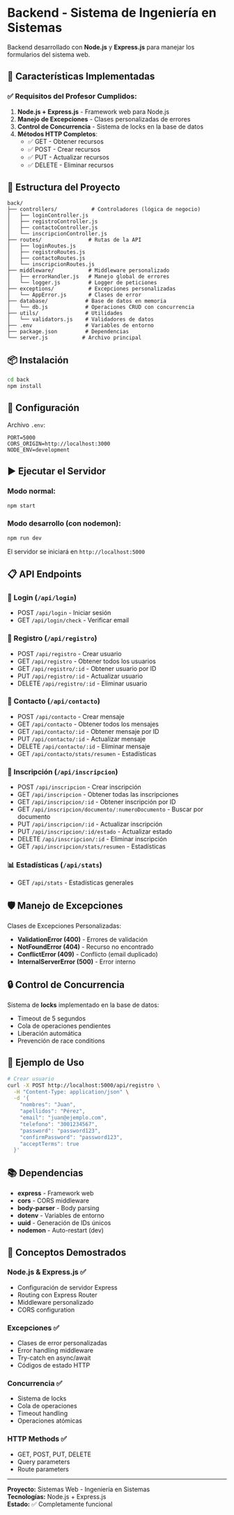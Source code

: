# Backend - Sistema de Ingeniería en Sistemas

Backend desarrollado con **Node.js** y **Express.js** para manejar los formularios del sistema web.

## 🚀 Características Implementadas

### ✅ Requisitos del Profesor Cumplidos:

1. **Node.js + Express.js** - Framework web para Node.js
2. **Manejo de Excepciones** - Clases personalizadas de errores
3. **Control de Concurrencia** - Sistema de locks en la base de datos
4. **Métodos HTTP Completos**:
   - ✅ GET - Obtener recursos
   - ✅ POST - Crear recursos
   - ✅ PUT - Actualizar recursos
   - ✅ DELETE - Eliminar recursos

## 📁 Estructura del Proyecto

```
back/
├── controllers/           # Controladores (lógica de negocio)
│   ├── loginController.js
│   ├── registroController.js
│   ├── contactoController.js
│   └── inscripcionController.js
├── routes/               # Rutas de la API
│   ├── loginRoutes.js
│   ├── registroRoutes.js
│   ├── contactoRoutes.js
│   └── inscripcionRoutes.js
├── middleware/           # Middleware personalizado
│   ├── errorHandler.js   # Manejo global de errores
│   └── logger.js         # Logger de peticiones
├── exceptions/           # Excepciones personalizadas
│   └── AppError.js       # Clases de error
├── database/            # Base de datos en memoria
│   └── db.js            # Operaciones CRUD con concurrencia
├── utils/               # Utilidades
│   └── validators.js    # Validadores de datos
├── .env                 # Variables de entorno
├── package.json         # Dependencias
└── server.js           # Archivo principal
```

## 📦 Instalación

```bash
cd back
npm install
```

## 🔧 Configuración

Archivo `.env`:
```env
PORT=5000
CORS_ORIGIN=http://localhost:3000
NODE_ENV=development
```

## ▶️ Ejecutar el Servidor

### Modo normal:
```bash
npm start
```

### Modo desarrollo (con nodemon):
```bash
npm run dev
```

El servidor se iniciará en `http://localhost:5000`

## 📋 API Endpoints

### 🔐 Login (`/api/login`)
- POST `/api/login` - Iniciar sesión
- GET `/api/login/check` - Verificar email

### 👤 Registro (`/api/registro`)
- POST `/api/registro` - Crear usuario
- GET `/api/registro` - Obtener todos los usuarios
- GET `/api/registro/:id` - Obtener usuario por ID
- PUT `/api/registro/:id` - Actualizar usuario
- DELETE `/api/registro/:id` - Eliminar usuario

### 📧 Contacto (`/api/contacto`)
- POST `/api/contacto` - Crear mensaje
- GET `/api/contacto` - Obtener todos los mensajes
- GET `/api/contacto/:id` - Obtener mensaje por ID
- PUT `/api/contacto/:id` - Actualizar mensaje
- DELETE `/api/contacto/:id` - Eliminar mensaje
- GET `/api/contacto/stats/resumen` - Estadísticas

### 📝 Inscripción (`/api/inscripcion`)
- POST `/api/inscripcion` - Crear inscripción
- GET `/api/inscripcion` - Obtener todas las inscripciones
- GET `/api/inscripcion/:id` - Obtener inscripción por ID
- GET `/api/inscripcion/documento/:numeroDocumento` - Buscar por documento
- PUT `/api/inscripcion/:id` - Actualizar inscripción
- PUT `/api/inscripcion/:id/estado` - Actualizar estado
- DELETE `/api/inscripcion/:id` - Eliminar inscripción
- GET `/api/inscripcion/stats/resumen` - Estadísticas

### 📊 Estadísticas (`/api/stats`)
- GET `/api/stats` - Estadísticas generales

## 🛡️ Manejo de Excepciones

Clases de Excepciones Personalizadas:
- **ValidationError (400)** - Errores de validación
- **NotFoundError (404)** - Recurso no encontrado
- **ConflictError (409)** - Conflicto (email duplicado)
- **InternalServerError (500)** - Error interno

## 🔒 Control de Concurrencia

Sistema de **locks** implementado en la base de datos:
- Timeout de 5 segundos
- Cola de operaciones pendientes
- Liberación automática
- Prevención de race conditions

## 🧪 Ejemplo de Uso

```bash
# Crear usuario
curl -X POST http://localhost:5000/api/registro \
  -H "Content-Type: application/json" \
  -d '{
    "nombres": "Juan",
    "apellidos": "Pérez",
    "email": "juan@ejemplo.com",
    "telefono": "3001234567",
    "password": "password123",
    "confirmPassword": "password123",
    "acceptTerms": true
  }'
```

## 📚 Dependencias

- **express** - Framework web
- **cors** - CORS middleware
- **body-parser** - Body parsing
- **dotenv** - Variables de entorno
- **uuid** - Generación de IDs únicos
- **nodemon** - Auto-restart (dev)

## 🎯 Conceptos Demostrados

### Node.js & Express.js ✅
- Configuración de servidor Express
- Routing con Express Router
- Middleware personalizado
- CORS configuration

### Excepciones ✅
- Clases de error personalizadas
- Error handling middleware
- Try-catch en async/await
- Códigos de estado HTTP

### Concurrencia ✅
- Sistema de locks
- Cola de operaciones
- Timeout handling
- Operaciones atómicas

### HTTP Methods ✅
- GET, POST, PUT, DELETE
- Query parameters
- Route parameters

---

**Proyecto:** Sistemas Web - Ingeniería en Sistemas  
**Tecnologías:** Node.js + Express.js  
**Estado:** ✅ Completamente funcional
